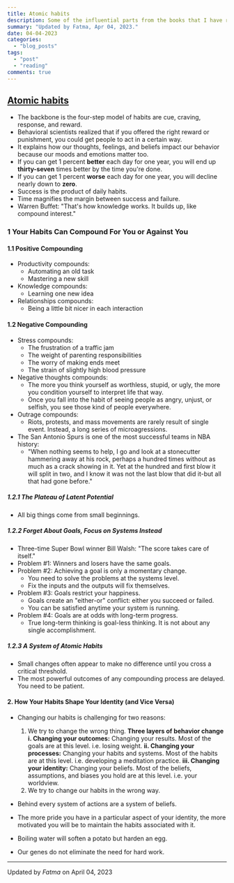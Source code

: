 ```yaml
---
title: Atomic habits
description: Some of the influential parts from the books that I have read.
summary: "Updated by Fatma, Apr 04, 2023."
date: 04-04-2023
categories:
  - "blog_posts"
tags:
  - "post"
  - "reading"
comments: true
---
```

## [Atomic habits](https://jamesclear.com/atomic-habits)

- The backbone is the four-step model of habits are cue, craving, response, and reward.
- Behavioral scientists realized that if you offered the right reward or punishment, you could get people to act in a certain way.
- It explains how our thoughts, feelings, and beliefs impact our behavior because our moods and emotions matter too.
- If you can get 1 percent __better__ each day for one year, you will end up __thirty-seven__ times better by the time you're done.
- If you can get 1 percent __worse__ each day for one year, you will decline nearly down to __zero__.
- Success is the product of daily habits.
- Time magnifies the margin between success and failure.
- Warren Buffet: "That's how knowledge works. It builds up, like compound interest."

### 1 Your Habits Can Compound For You or Against You

#### 1.1 Positive Compounding

- Productivity compounds:
  - Automating an old task
  - Mastering a new skill
- Knowledge compounds:
  - Learning one new idea
- Relationships compounds:
  - Being a little bit nicer in each interaction

#### 1.2 Negative Compounding

- Stress compounds:
  - The frustration of a traffic jam
  - The weight of parenting responsibilities
  - The worry of making ends meet
  - The strain of slightly high blood pressure
- Negative thoughts compounds:
  - The more you think yourself as worthless, stupid, or ugly, the more you condition yourself to interpret life that way.
  - Once you fall into the habit of seeing people as angry, unjust, or selfish, you see those kind of people everywhere.
- Outrage compounds:
  - Riots, protests, and mass movements are rarely result of single event. Instead, a long series of microagressions.
- The San Antonio Spurs is one of the most successful teams in NBA history:
  - "When nothing seems to help, I go and look at a stonecutter hammering away at his rock, perhaps a hundred times without as much as a crack showing in it. Yet at the hundred and first blow it will split in two, and I know it was not the last blow that did it-but all that had gone before."

##### 1.2.1 The Plateau of Latent Potential

- All big things come from small beginnings.

##### 1.2.2 Forget About Goals, Focus on Systems Instead

- Three-time Super Bowl winner Bill Walsh: "The score takes care of itself."
- Problem #1: Winners and losers have the same goals.
- Problem #2: Achieving a goal is only a momentary change.
  - You need to solve the problems at the systems level.
  - Fix the inputs and the outputs will fix themselves.
- Problem #3: Goals restrict your happiness.
  - Goals create an "either-or" conflict: either you succeed or failed.
  - You can be satisfied anytime your system is running.
- Problem #4: Goals are at odds with long-term progress.
  - True long-term thinking is goal-less thinking. It is not about any single accomplishment.

##### 1.2.3 A System of Atomic Habits

- Small changes often appear to make no difference until you cross a critical threshold.
- The most powerful outcomes of any compounding process are delayed. You need to be patient.

#### 2. How Your Habits Shape Your Identity (and Vice Versa)

- Changing our habits is challenging for two reasons:
  1. We try to change the wrong thing.
     __Three layers of behavior change__
     __i. Changing your outcomes:__ Changing your results. Most of the goals are at this level. i.e. losing weight.
     __ii. Changing your processes:__ Changing your habits and systems. Most of the habits are at this level. i.e. developing a meditation practice.
     __iii. Changing your identity:__ Changing your beliefs. Most of the beliefs, assumptions, and biases you hold are at this level. i.e. your worldview.
  2. We try to change our habits in the wrong way.

- Behind every system of actions are a system of beliefs.
- The more pride you have in a particular aspect of your identity, the more motivated you will be to maintain the habits associated with it.
- Boiling water will soften a potato but harden an egg.
- Our genes do not eliminate the need for hard work.

---

Updated by _Fatma_ on April 04, 2023
